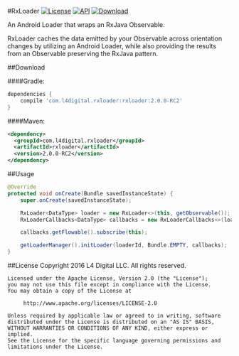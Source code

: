 #RxLoader
[![License](http://img.shields.io/badge/License-Apache%202.0-blue.svg?style=flat-square)](http://www.apache.org/licenses/LICENSE-2.0)
[![API](https://img.shields.io/badge/API-16%2B-blue.svg?style=flat-square)](https://developer.android.com/about/versions/android-4.1.html)
[![Download](https://img.shields.io/badge/JCenter-2.0.0--RC2-brightgreen.svg?style=flat-square)](https://bintray.com/l4digital/maven/RxLoader/_latestVersion)

An Android Loader that wraps an RxJava Observable.

RxLoader caches the data emitted by your Observable across orientation changes by utilizing an Android Loader, while also providing the results from an Observable preserving the RxJava pattern.



##Download

####Gradle:
~~~groovy
dependencies {
    compile 'com.l4digital.rxloader:rxloader:2.0.0-RC2'
}
~~~

####Maven:
~~~xml
<dependency>
  <groupId>com.l4digital.rxloader</groupId>
  <artifactId>rxloader</artifactId>
  <version>2.0.0-RC2</version>
</dependency>
~~~



##Usage
~~~java
@Override
protected void onCreate(Bundle savedInstanceState) {
    super.onCreate(savedInstanceState);

    RxLoader<DataType> loader = new RxLoader<>(this, getObservable());
    RxLoaderCallbacks<DataType> callbacks = new RxLoaderCallbacks<>(loader);

    callbacks.getFlowable().subscribe(this);

    getLoaderManager().initLoader(loaderId, Bundle.EMPTY, callbacks);
}
~~~



##License
    Copyright 2016 L4 Digital LLC. All rights reserved.

    Licensed under the Apache License, Version 2.0 (the "License");
    you may not use this file except in compliance with the License.
    You may obtain a copy of the License at

         http://www.apache.org/licenses/LICENSE-2.0

    Unless required by applicable law or agreed to in writing, software
    distributed under the License is distributed on an "AS IS" BASIS,
    WITHOUT WARRANTIES OR CONDITIONS OF ANY KIND, either express or implied.
    See the License for the specific language governing permissions and
    limitations under the License.